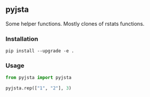 ## pyjsta

Some helper functions. Mostly clones of rstats functions.

### Installation

`pip install --upgrade -e .`

### Usage

```python
from pyjsta import pyjsta

pyjsta.rep(["1", "2"], 3)
```
